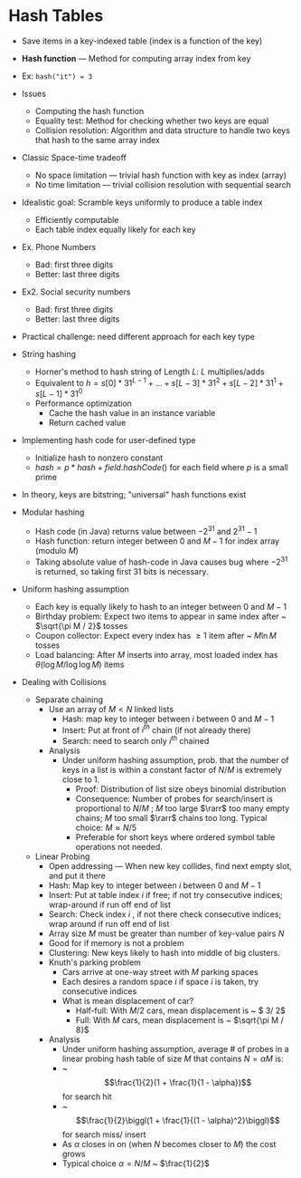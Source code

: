 # Hash Tables

* Save items in a key-indexed table (index is a function of the key)
* **Hash function** — Method for computing array index from key
* Ex: `hash("it") = 3`
* Issues
  * Computing the hash function
  * Equality test: Method for checking whether two keys are equal
  * Collision resolution: Algorithm and data structure to handle two keys that hash to the same array index
* Classic Space-time tradeoff
  * No space limitation — trivial hash function with key as index (array)
  * No time limitation — trivial collision resolution with sequential search



* Idealistic goal: Scramble keys uniformly to produce a table index
  * Efficiently computable
  * Each table index equally likely for each key
* Ex. Phone Numbers
  * Bad: first three digits
  * Better: last three digits
* Ex2. Social security numbers
  * Bad: first three digits
  * Better: last three digits
* Practical challenge: need different approach for each key type
* String hashing
  * Horner's method to hash string of Length $L$: $L$ multiplies/adds
  * Equivalent to $h = s[0] * 31^{L-1} + ... + s[L - 3] * 31^2 + s[L - 2] * 31^1 + s[L-1] * 31^0$ 
  * Performance optimization
    * Cache the hash value in an instance variable
    * Return cached value
* Implementing hash code for user-defined type
  * Initialize hash to nonzero constant
  * $hash = p*hash + field.hashCode()$ for each field where $p$ is a small prime
* In theory, keys are bitstring; "universal" hash functions exist
* Modular hashing
  * Hash code (in Java) returns value between $-2^{31}$ and $2^{31} - 1$ 
  * Hash function: return integer between 0 and $M - 1$ for index array (modulo $M$) 
  *  Taking absolute value of hash-code in Java causes bug where $-2^{31}$ is returned, so taking first 31 bits is necessary.
* Uniform hashing assumption
  * Each key is equally likely to hash to an integer between 0 and $M - 1$
  * Birthday problem: Expect two items to appear in same index after ~ $\sqrt{\pi M / 2}$ tosses
  * Coupon collector: Expect every index has $\ge 1$ item after ~ $M \ln M$ tosses
  * Load balancing: After $M$ inserts into array, most loaded index has $\theta (\log M / \log \log M)$ items
* Dealing with Collisions
  * Separate chaining
    * Use an array of $M < N$ linked lists
      * Hash: map key to integer between $i$ between $0$ and $M - 1$
      * Insert: Put at front of $i^{th}$ chain (if not already there)
      * Search: need to search only $i^{th}$ chained 
    * Analysis
      * Under uniform hashing assumption, prob. that the number of keys in a list is within a constant factor of $N / M$ is extremely close to 1.
        * Proof: Distribution of list size obeys binomial distribution
        * Consequence: Number of probes for search/insert is proportional to $N / M$ ; $M$ too large $\rarr$ too many empty chains; $M$ too small $\rarr$ chains too long. Typical choice: $M \approx N / 5$ 
        * Preferable for short keys where ordered symbol table operations not needed. 
  * Linear Probing
    * Open addressing — When new key collides, find next empty slot, and put it there
    * Hash: Map key to integer between $i$ between $0$ and $M - 1$ 
    * Insert: Put at table index $i$ if free; if not try consecutive indices; wrap-around if run off end of list
    * Search: Check index $i$ , if not there check consecutive indices; wrap around if run off end of list
    * Array size $M$ must be greater than number of key-value pairs $N$ 
    * Good for if memory is not a problem
    * Clustering: New keys likely to hash into middle of big clusters.
    * Knuth's parking problem
      * Cars arrive at one-way street with $M$ parking spaces
      * Each desires a random space $i$ if space $i$ is taken, try consecutive indices
      * What is mean displacement of car?
        * Half-full: With $M / 2$ cars, mean displacement is ~ $ 3/ 2$ 
        * Full: With $M$ cars, mean displacement is ~ $\sqrt{\pi M / 8}$ 
    * Analysis
      * Under uniform hashing assumption, average # of probes in a linear probing hash table of size $M$ that contains $N = \alpha M$ is:
      * ~ $$\frac{1}{2}(1 + \frac{1}{1 - \alpha})$$  for search hit
      * ~ $$\frac{1}{2}\biggl(1 + \frac{1}{(1 - \alpha)^2}\biggl)$$ for search miss/ insert
      * As $\alpha$ closes in on (when $N$ becomes closer to $M$) the cost grows
      * Typical choice $\alpha = N / M$ ~ $\frac{1}{2}$ 